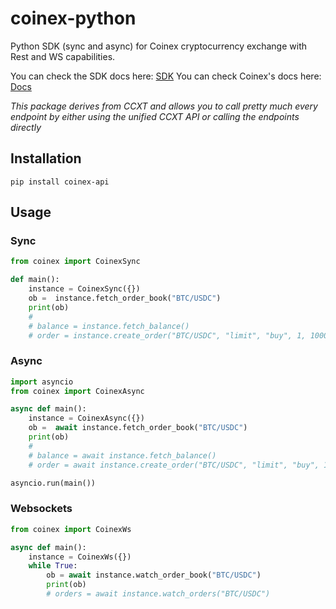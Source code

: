 # coinex-python
Python SDK (sync and async) for Coinex cryptocurrency exchange with Rest and WS capabilities.

You can check the SDK docs here: [SDK](https://docs.ccxt.com/#/exchanges/coinex)
You can check Coinex's docs here: [Docs](https://ccxt.com)

*This package derives from CCXT and allows you to call pretty much every endpoint by either using the unified CCXT API or calling the endpoints directly*

## Installation

```
pip install coinex-api
```

## Usage

### Sync

```Python
from coinex import CoinexSync

def main():
    instance = CoinexSync({})
    ob =  instance.fetch_order_book("BTC/USDC")
    print(ob)
    #
    # balance = instance.fetch_balance()
    # order = instance.create_order("BTC/USDC", "limit", "buy", 1, 100000)
```

### Async

```Python
import asyncio
from coinex import CoinexAsync

async def main():
    instance = CoinexAsync({})
    ob =  await instance.fetch_order_book("BTC/USDC")
    print(ob)
    #
    # balance = await instance.fetch_balance()
    # order = await instance.create_order("BTC/USDC", "limit", "buy", 1, 100000)

asyncio.run(main())
```

### Websockets

```Python
from coinex import CoinexWs

async def main():
    instance = CoinexWs({})
    while True:
        ob = await instance.watch_order_book("BTC/USDC")
        print(ob)
        # orders = await instance.watch_orders("BTC/USDC")
```

